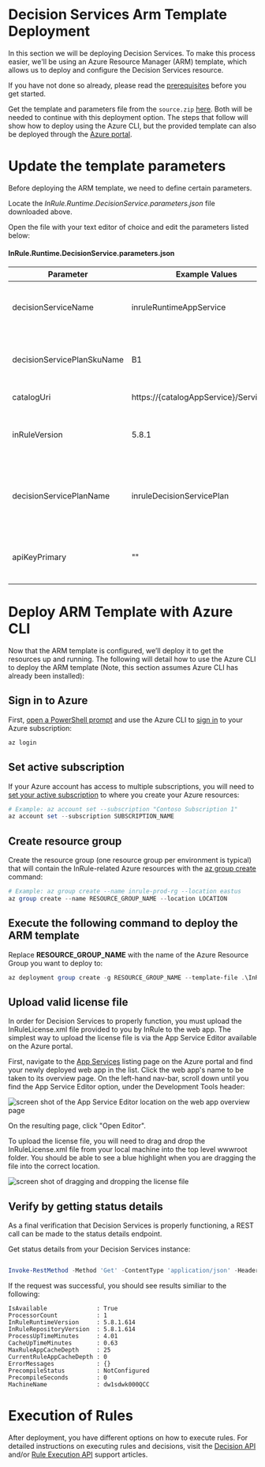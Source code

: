 Decision Services Arm Template Deployment
====
In this section we will be deploying Decision Services. To make this process easier, we'll be using an Azure Resource Manager (ARM) template, which allows us to deploy and configure the Decision Services resource.

If you have not done so already, please read the [prerequisites](../README.md#prerequisites) before you get started.

Get the template and parameters file from the `source.zip` [here](https://github.com/InRule/AzureAppServices/releases). Both will be needed to continue with this deployment option. The steps that follow will show how to deploy using the Azure CLI, but the provided template can also be deployed through the [Azure portal](https://portal.azure.com/#create/Microsoft.Template).

# Update the template parameters

Before deploying the ARM template, we need to define certain parameters.

Locate the _InRule.Runtime.DecisionService.parameters.json_ file downloaded above. 

Open the file with your text editor of choice and edit the parameters listed below:

#### InRule.Runtime.DecisionService.parameters.json
| Parameter | Example Values | Description |
| --------- | -------------- | ----------- |
| decisionServiceName | inruleRuntimeAppService | Provide a name for the Azure App Service that the decision service will run on. |
| decisionServicePlanSkuName | B1 | Describes runtime services plan's pricing tier and capacity. [Plan Details](https://azure.microsoft.com/en-us/pricing/details/app-service/)|
| catalogUri | https://{catalogAppService}/Service.svc | Provide the uri for the catalog service. |
| inRuleVersion | 5.8.1 | Provide the inRule version you wish to deploy, default value is the latest inRule version. |
| decisionServicePlanName | inruleDecisionServicePlan | The name for the app Service Plan.  Leave blank for the value to be derived as `decisionServiceName` + `Plan`|
| apiKeyPrimary | "" | Provide an api key value that will be used to authenticate to Decision Services. |

# Deploy ARM Template with Azure CLI

Now that the ARM template is configured, we’ll deploy it to get the resources up and running. The following will detail how to use the Azure CLI to deploy the ARM template (Note, this section assumes Azure CLI has already been installed): 

## Sign in to Azure
First, [open a PowerShell prompt](https://docs.microsoft.com/en-us/powershell/scripting/setup/starting-windows-powershell) and use the Azure CLI to [sign in](https://docs.microsoft.com/en-us/cli/azure/authenticate-azure-cli) to your Azure subscription:
```powershell
az login
```

## Set active subscription
If your Azure account has access to multiple subscriptions, you will need to [set your active subscription](https://docs.microsoft.com/en-us/cli/azure/account#az-account-set) to where you create your Azure resources:
```powershell
# Example: az account set --subscription "Contoso Subscription 1"
az account set --subscription SUBSCRIPTION_NAME
```

## Create resource group
Create the resource group (one resource group per environment is typical) that will contain the InRule-related Azure resources with the [az group create](https://docs.microsoft.com/en-us/cli/azure/group#az-group-create) command:
```powershell
# Example: az group create --name inrule-prod-rg --location eastus
az group create --name RESOURCE_GROUP_NAME --location LOCATION
```

## Execute the following command to deploy the ARM template
Replace __RESOURCE_GROUP_NAME__ with the name of the Azure Resource Group you want to deploy to:
```powershell
az deployment group create -g RESOURCE_GROUP_NAME --template-file .\InRule.Runtime.DecisionService.json --parameters .\InRule.Runtime.DecisionService.parameters.json
```

## Upload valid license file

In order for Decision Services to properly function, you must upload the InRuleLicense.xml file provided to you by InRule to the web app. The simplest way to upload the license file is via the App Service Editor available on the Azure portal. 

First, navigate to the [App Services](https://portal.azure.com/#browse/Microsoft.Web%2Fsites) listing page on the Azure portal and find your newly deployed web app in the list. Click the web app's name to be taken to its overview page. On the left-hand nav-bar, scroll down until you find the App Service Editor option, under the Development Tools header:

![screen shot of the App Service Editor location on the web app overview page](images/AppServiceEditorScreenshot.png)

On the resulting page, click "Open Editor".

To upload the license file, you will need to drag and drop the InRuleLicense.xml file from your local machine into the top level wwwroot folder. You should be able to see a blue highlight when you are dragging the file into the correct location.

![screen shot of dragging and dropping the license file](images/DragAndDropLicenseScreenshot.png)

## Verify by getting status details
As a final verification that Decision Services is properly functioning, a REST call can be made to the status details endpoint.

Get status details from your Decision Services instance:
```powershell

Invoke-RestMethod -Method 'Get' -ContentType 'application/json' -Headers @{"Accept"="application/json"; "inrule-apikey"="YOUR_API_KEY"} -Uri https://WEB_APP_NAME.azurewebsites.net/api/status/details
```

If the request was successful, you should see results similiar to the following:
```
IsAvailable              : True
ProcessorCount           : 1
InRuleRuntimeVersion     : 5.8.1.614
InRuleRepositoryVersion  : 5.8.1.614
ProcessUpTimeMinutes     : 4.01
CacheUpTimeMinutes       : 0.63
MaxRuleAppCacheDepth     : 25
CurrentRuleAppCacheDepth : 0
ErrorMessages            : {}
PrecompileStatus         : NotConfigured
PrecompileSeconds        : 0
MachineName              : dw1sdwk000QCC
```

# Execution of Rules
After deployment, you have different options on how to execute rules. For detailed instructions on executing rules and decisions,
visit the [Decision API](https://support.inrule.com/hc/en-us/articles/17532346873101-Decision-API) and/or [Rule Execution API](https://support.inrule.com/hc/en-us/articles/13377054188557-Rule-Execution-API) support articles.